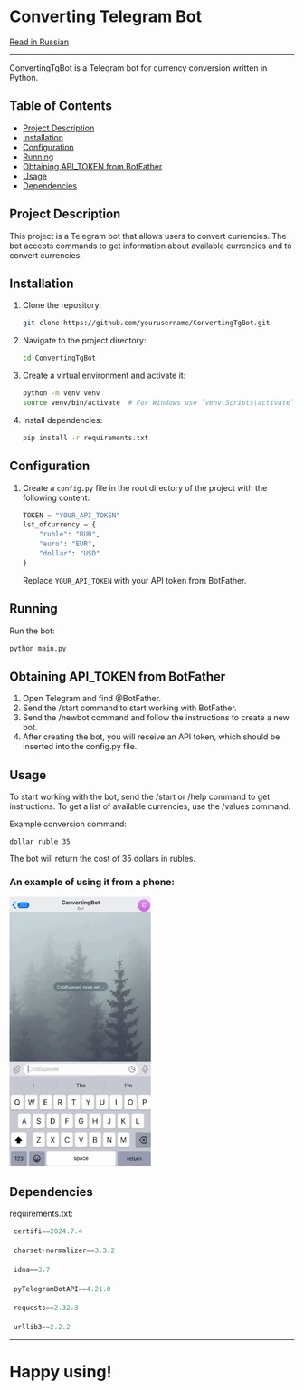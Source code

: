 # Converting Telegram Bot


[Read in Russian](ReadME_ru.md)
___


ConvertingTgBot is a Telegram bot for currency conversion written in Python.

## Table of Contents

- [Project Description](#project-description)
- [Installation](#installation)
- [Configuration](#configuration)
- [Running](#running)
- [Obtaining API_TOKEN from BotFather](#obtaining-api_token-from-botfather)
- [Usage](#usage)
- [Dependencies](#dependencies)

## Project Description

This project is a Telegram bot that allows users to convert currencies. The bot accepts commands to get information about available currencies and to convert currencies.

## Installation

1. Clone the repository:
    ```sh
    git clone https://github.com/yourusername/ConvertingTgBot.git
    ```
2. Navigate to the project directory:
    ```sh
    cd ConvertingTgBot
    ```
3. Create a virtual environment and activate it:
    ```sh
    python -m venv venv
    source venv/bin/activate  # For Windows use `venv\Scripts\activate`
    ```
4. Install dependencies:
    ```sh
    pip install -r requirements.txt
    ```

## Configuration

1. Create a `config.py` file in the root directory of the project with the following content:
    ```python
    TOKEN = "YOUR_API_TOKEN"
    lst_ofcurrency = {
        "ruble": "RUB",
        "euro": "EUR",
        "dollar": "USD"
    }
    ```
    Replace `YOUR_API_TOKEN` with your API token from BotFather.

## Running

Run the bot:
```sh
python main.py
```


## Obtaining API_TOKEN from BotFather

1. Open Telegram and find @BotFather.
2. Send the /start command to start working with BotFather.
3. Send the /newbot command and follow the instructions to create a new bot.
4. After creating the bot, you will receive an API token, which should be inserted into the config.py file.


## Usage

To start working with the bot, send the /start or /help command to get instructions. To get a list of available currencies, use the /values command.

Example conversion command:
```text
dollar ruble 35
```
The bot will return the cost of 35 dollars in rubles.

### An example of using it from a phone:

<img src="images/IMG_7108.gif" alt="Demo GIF" width="250"/>

## Dependencies

requirements.txt:
   ```python
    certifi==2024.7.4

    charset-normalizer==3.3.2

    idna==3.7
    
    pyTelegramBotAPI==4.21.0

    requests==2.32.3

    urllib3==2.2.2
   ```

---
# Happy using!
